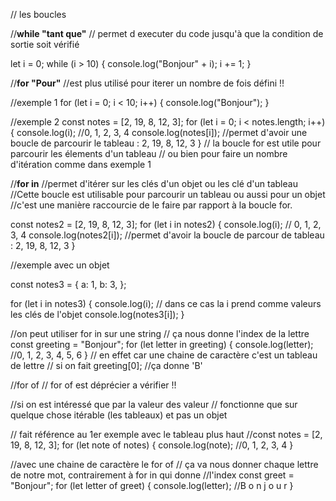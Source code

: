 // les boucles

//****while "tant que"****
// permet d executer du code jusqu'à que la condition de sortie soit vérifié

let i = 0;
while (i > 10) {
  console.log("Bonjour" + i);
  i += 1;
}

//****for "Pour"****
//est plus utilisé pour iterer un nombre de fois défini !!

//exemple 1
for (let i = 0; i < 10; i++) {
  console.log("Bonjour");
}

//exemple 2
const notes = [2, 19, 8, 12, 3];
for (let i = 0; i < notes.length; i++) {
  console.log(i); //0, 1, 2, 3, 4
  console.log(notes[i]); //permet d'avoir une boucle de parcourir le tableau : 2, 19, 8, 12, 3
}
// la boucle for est utile pour parcourir les élements d'un tableau
// ou bien pour faire un nombre d'itération comme dans exemple 1

//****for in****
//permet d'itérer sur les clés d'un objet ou les clé d'un tableau
//Cette boucle est utilisable pour parcourir un tableau ou aussi pour un objet
//c'est une manière raccourcie de le faire par rapport à la boucle for.

const notes2 = [2, 19, 8, 12, 3];
for (let i in notes2) {
  console.log(i); // 0, 1, 2, 3, 4
  console.log(notes2[i]); //permet d'avoir la boucle de parcour de tableau : 2, 19, 8, 12, 3
}

//exemple avec un objet

const notes3 = {
  a: 1,
  b: 3,
};

for (let i in notes3) {
  console.log(i); // dans ce cas la i prend comme valeurs les clés de l'objet
  console.log(notes3[i]);
}

//on peut utiliser for in sur une string
// ça nous donne l'index de la lettre
const greeting = "Bonjour";
for (let letter in greeting) {
  console.log(letter); //0, 1, 2, 3, 4, 5, 6
}
// en effet car une chaine de caractère c'est un tableau de lettre
// si on fait
greeting[0]; //ça donne 'B'

//for of
// for of est déprécier a vérifier !!

//si on est intéressé que par la valeur des valeur
// fonctionne que sur quelque chose itérable (les tableaux) et pas un objet

// fait référence au 1er exemple avec le tableau plus haut
//const notes = [2, 19, 8, 12, 3];
for (let note of notes) {
  console.log(note); //0, 1, 2, 3, 4
}

//avec une chaine de caractère le for of
// ça va nous donner chaque lettre de notre mot, contrairement à for in qui donne
//l'index
const greet = "Bonjour";
for (let letter of greet) {
  console.log(letter); //B o n j o u r
}
